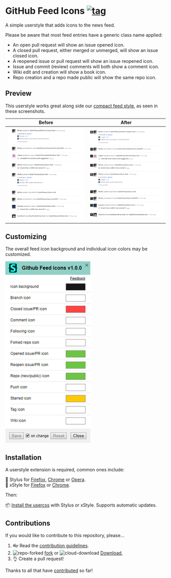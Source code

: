 # GitHub Feed Icons [![tag](https://img.shields.io/github/tag/StylishThemes/GitHub-Feed-Icons.svg)](https://github.com/StylishThemes/GitHub-Feed-Icons/tags)

A simple userstyle that adds icons to the news feed.

Please be aware that most feed entries have a generic class name applied:
* An open pull request will show an issue opened icon.
* A closed pull request, either merged or unmerged, will show an issue closed icon.
* A reopened issue or pull request will show an issue reopened icon.
* Issue and commit (review) comments will both show a comment icon.
* Wiki edit and creation will show a book icon.
* Repo creation and a repo made public will show the same repo icon.

## Preview

This userstyle works great along side our [compact feed style](https://github.com/StylishThemes/GitHub-Compact-Feed), as seen in these screenshots.

| Before | After |
|:------:|:-----:|
| ![](./images/dashboard-before.png) | ![](./images/dashboard-after.png) |

## Customizing

The overall feed icon background and individual icon colors may be customized.

![](./images/customization.png)

## Installation

A userstyle extension is required, common ones include:

🎨 Stylus for [Firefox](https://addons.mozilla.org/en-US/firefox/addon/styl-us/), [Chrome](https://chrome.google.com/webstore/detail/stylus/clngdbkpkpeebahjckkjfobafhncgmne) or [Opera](https://addons.opera.com/en-gb/extensions/details/stylus/).<br>
🎨 xStyle for [Firefox](https://addons.mozilla.org/firefox/addon/xstyle/) or [Chrome](https://chrome.google.com/webstore/detail/xstyle/hncgkmhphmncjohllpoleelnibpmccpj).

Then:

📦 [Install the usercss](https://github.com/StylishThemes/GitHub-Feed-Icons/raw/master/github-feed-icons.user.css) with Stylus or xStyle. Supports automatic updates.

## Contributions

If you would like to contribute to this repository, please...

1. 👓 Read the [contribution guidelines](CONTRIBUTING.md).
2. ![repo-forked](https://user-images.githubusercontent.com/136959/42383736-c4cb0db8-80fd-11e8-91ca-12bae108bccc.png) [fork](https://github.com/StylishThemes/GitHub-Feed-Icons/fork) or ![cloud-download](https://user-images.githubusercontent.com/136959/42401932-9ee9cae0-813d-11e8-8691-16e29a85d3b9.png)
[Download](https://github.com/StylishThemes/GitHub-Feed-Icons/archive/master.zip),
3. 👌 Create a pull request!

Thanks to all that have [contributed](AUTHORS) so far!
